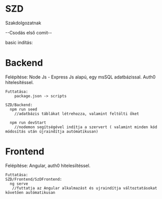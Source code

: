 # SZD
Szakdolgozatnak

--Csodás első comit--

basic indítás:
# Backend
Felépítése:
    Node Js - Express Js alapú, egy msSQL adatbázissal.
    Auth0 hitelesítéssel.

    Futtatása:
        package.json -> scripts

    SZD/Backend:
      npm run seed 
        //adatbázis táblákat létrehozza, valamint feltölti őket

      npm run devStart
        //nodemon segítségével indítja a szervert ( valamint minden kód módosítás után újraindítja autómatikusan)

# Frontend
Felépítése:
    Angular, auth0 hitelesíítéssel.

    Futtatása:
    SZD/Frontend/SzDFrontend:
      ng serve
       //futtatja az Angular alkalmazást és ujraindítja változtatásokat követően autómatikusan
